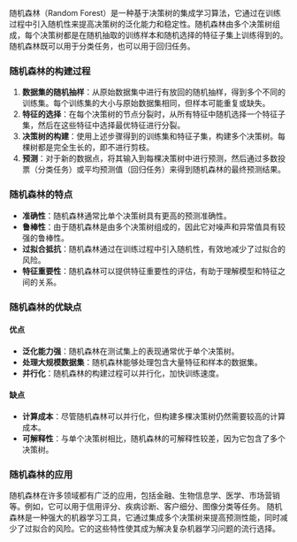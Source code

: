 随机森林（Random Forest）是一种基于决策树的集成学习算法，它通过在训练过程中引入随机性来提高决策树的泛化能力和稳定性。随机森林由多个决策树组成，每个决策树都是在随机抽取的训练样本和随机选择的特征子集上训练得到的。随机森林既可以用于分类任务，也可以用于回归任务。
### 随机森林的构建过程
1. **数据集的随机抽样**：从原始数据集中进行有放回的随机抽样，得到多个不同的训练集。每个训练集的大小与原始数据集相同，但样本可能重复或缺失。
2. **特征的选择**：在每个决策树的节点分裂时，从所有特征中随机选择一个特征子集，然后在这些特征中选择最优特征进行分裂。
3. **决策树的构建**：使用上述步骤得到的训练集和特征子集，构建多个决策树。每棵树都是完全生长的，即不进行剪枝。
4. **预测**：对于新的数据点，将其输入到每棵决策树中进行预测，然后通过多数投票（分类任务）或平均预测值（回归任务）来得到随机森林的最终预测结果。
### 随机森林的特点
- **准确性**：随机森林通常比单个决策树具有更高的预测准确性。
- **鲁棒性**：由于随机森林是由多个决策树组成的，因此它对噪声和异常值具有较强的鲁棒性。
- **过拟合抵抗**：随机森林通过在训练过程中引入随机性，有效地减少了过拟合的风险。
- **特征重要性**：随机森林可以提供特征重要性的评估，有助于理解模型和特征之间的关系。
### 随机森林的优缺点
#### 优点
- **泛化能力强**：随机森林在测试集上的表现通常优于单个决策树。
- **处理大规模数据集**：随机森林能够处理包含大量特征和样本的数据集。
- **并行化**：随机森林的构建过程可以并行化，加快训练速度。
#### 缺点
- **计算成本**：尽管随机森林可以并行化，但构建多棵决策树仍然需要较高的计算成本。
- **可解释性**：与单个决策树相比，随机森林的可解释性较差，因为它包含了多个决策树。
### 随机森林的应用
随机森林在许多领域都有广泛的应用，包括金融、生物信息学、医学、市场营销等。例如，它可以用于信用评分、疾病诊断、客户细分、图像分类等任务。
随机森林是一种强大的机器学习工具，它通过集成多个决策树来提高预测性能，同时减少了过拟合的风险。它的这些特性使其成为解决复杂机器学习问题的流行选择。
